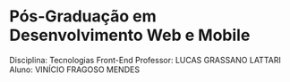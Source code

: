 # Pós-Graduação em Desenvolvimento Web e Mobile
Disciplina: Tecnologias Front-End
Professor: LUCAS GRASSANO LATTARI
Aluno: VINÍCIO FRAGOSO MENDES
